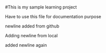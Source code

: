 #This is my sample learning project

Have to use this file for documentation purpose

newline added from github

Adding newline from local

added newline again
